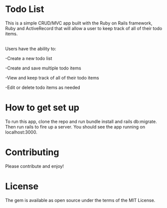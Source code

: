 <h1>Todo List</h1>
This is a simple CRUD/MVC app built with the Ruby on Rails framework, Ruby and ActiveRecord that will allow a user to keep track of all of their todo items.

<br>Users have the ability to: <br>

-Create a new todo list

-Create and save multiple todo items

-View and keep track of all of their todo items

-Edit or delete todo items as needed


<h1>How to get set up <br></h1>
To run this app, clone the repo and run bundle install and rails db:migrate. Then run rails to fire up a server. You should see the app running on localhost:3000.


<h1>Contributing<br></h1>
Please contribute and enjoy!

<h1>License<br></h1>
The gem is available as open source under the terms of the MIT License.